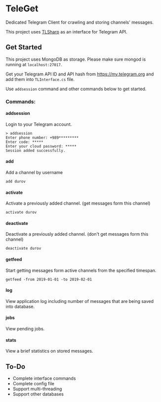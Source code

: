 # TeleGet
Dedicated Telegram Client for crawling and storing channels' messages.

This project uses [TLSharp](https://github.com/sochix/TLSharp) as an interface for Telegram API.

## Get Started
This project uses MongoDB as storage. Please make sure mongod is running at `localhost:27017`.

Get your Telegram API ID and API hash from https://my.telegram.org and add them into `TLInterface.cs` file.

Use `addsession` command and other commands below to get started.

### Commands:

#### addsession
Login to your Telegram account.
```
> addsession
Enter phone number: +989*********
Enter code: *****
Enter your cloud password: *****
Session added successfully.
```

#### add
Add a channel by username

`add durov`

#### activate
Activate a previously added channel. (get messages form this channel)

`activate durov`

#### deactivate
Deactivate a previously added channel. (don't get messages form this channel)

`deactivate durov`

#### getfeed
Start getting messages form active channels from the specified timespan.

`getfeed -from 2019-01-01 -to 2019-02-01`

#### log
View application log including number of messages that are being saved into database.

#### jobs
View pending jobs.

#### stats
View a brief statistics on stored messages.

## To-Do
- Complete interface commands
- Complete config file
- Support multi-threading
- Support other databases
